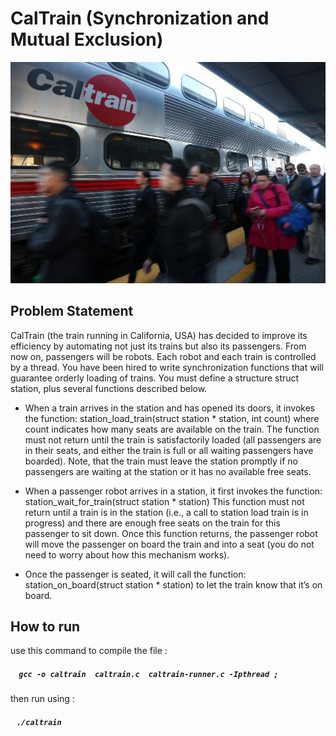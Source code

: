 # CalTrain (Synchronization and Mutual Exclusion)
![Caltrain Image ](caltrain.jpg)

## Problem Statement

CalTrain (the train running in California, USA) has decided to improve its efficiency by automating not just its trains but also its passengers. From now on, passengers will be robots. Each robot and each train is controlled by a thread. You have been hired to write synchronization functions that will guarantee orderly loading of trains. You must define a structure struct station, plus several functions described below.

- When a train arrives in the station and has opened its doors, it invokes the function: station_load_train(struct station * station, int count) where count indicates how many seats are available on the train. The function must not return until the train is satisfactorily loaded (all passengers are in their seats, and either the train is full or all waiting passengers have boarded). Note, that the train must leave the station promptly if no passengers are waiting at the station or it has no available free seats.

- When a passenger robot arrives in a station, it first invokes the function: station_wait_for_train(struct station * station) This function must not return until a train is in the station (i.e., a call to station load train is in progress) and there are enough free seats on the train for this passenger to sit down. Once this function returns, the passenger robot will move the passenger on board the train and into a seat (you do not need to worry about how this mechanism works).

- Once the passenger is seated, it will call the function: station_on_board(struct station * station) to let the train know that it’s on board.

## How to run

use this command to compile the file :<br>
#####  &nbsp;  &nbsp; `gcc -o caltrain  caltrain.c  caltrain-runner.c -Ipthread ;`<br>
then run using :<br>
 #####   &nbsp;  &nbsp;`./caltrain`
